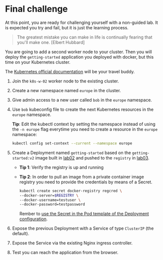 # Final challenge

At this point, you are ready for challenging yourself with a non-guided lab. It is expected you try and fail, but it is just the learning process.

> The greatest mistake you can make in life is continually fearing that you'll make one. [Elbert Hubbard]

You are going to add a second worker node to your cluster. Then you will deploy the `getting-started` application you deployed with docker, but this time on your Kubernetes cluster.

The [Kubernetes official documentation](https://kubernetes.io/docs/home/) will be your travel buddy.

1. Join the `k8s-w-02` worker node to the existing cluster.

2. Create a new namespace named `europe` in the cluster.

3. Give admin access to a new user called `bob` in the `europe` namespace.

4. Use `bob` kubeconfig file to create the next Kubernetes resources in the `europe` namespace.

    **Tip**: Edit the kubectl context by setting the namespace instead of using the `-n europe` flag everytime you need to create a resource in the `europe` namespace:

    ```sh
    kubectl config set-context --current --namespace europe
    ```

5. Create a Deployment named `getting-started` based on the `getting-started:v2` image built in [lab02](./lab02.md) and pushed to the `registry` in [lab03](./lab03.md).

    * **Tip 1**: Verify the registry is up and running

    * **Tip 2**: In order to pull an image from a private container image registry you need to provide the credentials by means of a Secret.

        ```sh
        kubectl create secret docker-registry regcred \
        --docker-server=$REGISTRY \
        --docker-username=testuser \
        --docker-password=testpassword
        ```

        Rember to [use the Secret in the Pod template of the Deployment configuration](https://kubernetes.io/docs/tasks/configure-pod-container/pull-image-private-registry/#create-a-pod-that-uses-your-secret).

6. Expose the previous Deployment with a Service of type `ClusterIP` (the default).

7. Expose the Service via the existing Nginx ingress controller.

8. Test you can reach the application from the browser.